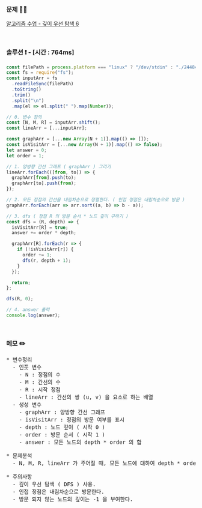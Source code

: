 ### 문제 🤨❔

[알고리즘 수업 - 깊이 우선 탐색 6](https://www.acmicpc.net/problem/24484)

<br>

### 솔루션 ❗️ - [시간 : 764ms]

```js
const filePath = process.platform === "linux" ? "/dev/stdin" : "./24484.txt";
const fs = require("fs");
const inputArr = fs
  .readFileSync(filePath)
  .toString()
  .trim()
  .split("\n")
  .map(el => el.split(" ").map(Number));

// 0. 변수 정의
const [N, M, R] = inputArr.shift();
const lineArr = [...inputArr];

const graphArr = [...new Array(N + 1)].map(() => []);
const isVisitArr = [...new Array(N + 1)].map(() => false);
let answer = 0;
let order = 1;

// 1. 양방향 간선 그래프 ( graphArr ) 그리기
lineArr.forEach(([from, to]) => {
  graphArr[from].push(to);
  graphArr[to].push(from);
});

// 2. 모든 정점의 간선을 내림차순으로 정렬한다. ( 인접 정점은 내림차순으로 방문 )
graphArr.forEach(arr => arr.sort((a, b) => b - a));

// 3. dfs ( 정점 R 의 방문 순서 * 노드 깊이 구하기 )
const dfs = (R, depth) => {
  isVisitArr[R] = true;
  answer += order * depth;

  graphArr[R].forEach(r => {
    if (!isVisitArr[r]) {
      order += 1;
      dfs(r, depth + 1);
    }
  });

  return;
};

dfs(R, 0);

// 4. answer 출력
console.log(answer);
```

<br>

### 메모 ✏️

<pre>
* 변수정리
  - 인풋 변수
    - N : 정점의 수
    - M : 간선의 수
    - R : 시작 정점
    - lineArr : 간선의 쌍 (u, v) 을 요소로 하는 배열
  - 생성 변수
    - graphArr : 양방향 간선 그래프
    - isVisitArr : 정점의 방문 여부를 표시
    - depth : 노드 깊이 ( 시작 0 )
    - order : 방문 순서 ( 시작 1 )
    - answer : 모든 노드의 depth * order 의 합

* 문제분석
  - N, M, R, lineArr 가 주어질 때, 모든 노드에 대하여 depth * order 의 합을 출력하라.

* 주의사항
  - 깊이 우선 탐색 ( DFS ) 사용.
  - 인접 정점은 내림차순으로 방문한다.
  - 방문 되지 않는 노드의 깊이는 -1 을 부여한다.
</pre>
